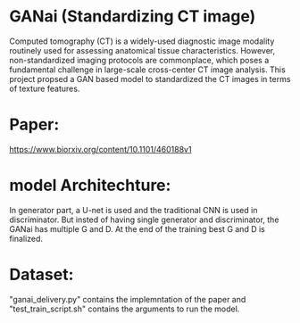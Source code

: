# GANai (Standardizing CT image)

Computed tomography (CT) is a widely-used diagnostic image modality routinely used for assessing anatomical tissue characteristics. However, non-standardized imaging protocols are commonplace, which poses a fundamental challenge in large-scale cross-center CT image analysis. This project propsed a GAN based model to standardized the CT images in terms of texture features. 

# Paper: 
https://www.biorxiv.org/content/10.1101/460188v1 

# model Architechture:

In generator part, a U-net is used and the traditional CNN is used in discriminator. But insted of having single generator and discriminator, the GANai has multiple G and D. At the end of the training best G and D is finalized.



# Dataset:

"ganai_delivery.py" contains the implemntation of the paper and "test_train_script.sh" contains the arguments to run the model.
